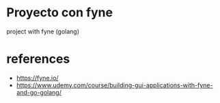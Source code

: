 # Proyecto con fyne

project with fyne (golang)

# references

- https://fyne.io/
- https://www.udemy.com/course/building-gui-applications-with-fyne-and-go-golang/
